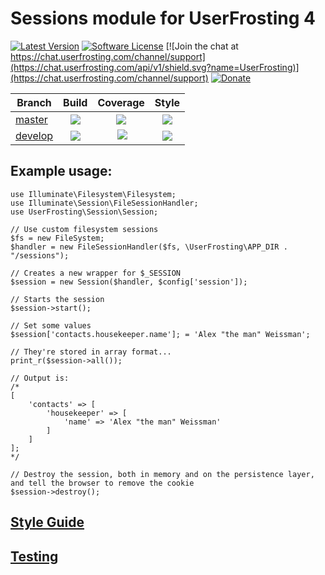 # Sessions module for UserFrosting 4

[![Latest Version](https://img.shields.io/github/release/userfrosting/session.svg)](https://github.com/userfrosting/session/releases)
[![Software License](https://img.shields.io/badge/license-MIT-brightgreen.svg)](LICENSE.md)
[![Join the chat at https://chat.userfrosting.com/channel/support](https://chat.userfrosting.com/api/v1/shield.svg?name=UserFrosting)](https://chat.userfrosting.com/channel/support)
[![Donate](https://img.shields.io/badge/Open%20Collective-Donate-blue.svg)](https://opencollective.com/userfrosting#backer)

| Branch | Build | Coverage | Style |
| ------ |:-----:|:--------:|:-----:|
| [master][Session]  | [![][session-master-build]][session-travis] | [![][session-master-codecov]][session-codecov] | [![][session-style-master]][session-style] |
| [develop][session-develop] | [![][session-develop-build]][session-travis] | [![][session-develop-codecov]][session-codecov] | [![][session-style-develop]][session-style] |

<!-- Links -->
[Session]: https://github.com/userfrosting/session
[session-develop]: https://github.com/userfrosting/session/tree/develop
[session-version]: https://img.shields.io/github/release/userfrosting/session.svg
[session-master-build]: https://github.com/userfrosting/session/workflows/Build/badge.svg?branch=master
[session-master-codecov]: https://codecov.io/gh/userfrosting/session/branch/master/graph/badge.svg
[session-develop-build]: https://github.com/userfrosting/session/workflows/Build/badge.svg?branch=develop
[session-develop-codecov]: https://codecov.io/gh/userfrosting/session/branch/develop/graph/badge.svg
[session-releases]: https://github.com/userfrosting/session/releases
[session-travis]: https://github.com/userfrosting/session/actions?query=workflow%3ABuild
[session-codecov]: https://codecov.io/gh/userfrosting/session
[session-style-master]: https://github.styleci.io/repos/60301008/shield?branch=master&style=flat
[session-style-develop]: https://github.styleci.io/repos/60301008/shield?branch=develop&style=flat
[session-style]: https://github.styleci.io/repos/60301008

## Example usage:

```
use Illuminate\Filesystem\Filesystem;
use Illuminate\Session\FileSessionHandler;
use UserFrosting\Session\Session;

// Use custom filesystem sessions
$fs = new FileSystem;
$handler = new FileSessionHandler($fs, \UserFrosting\APP_DIR . "/sessions");

// Creates a new wrapper for $_SESSION
$session = new Session($handler, $config['session']);

// Starts the session
$session->start();

// Set some values
$session['contacts.housekeeper.name']; = 'Alex "the man" Weissman';

// They're stored in array format...
print_r($session->all());

// Output is:
/*
[
    'contacts' => [
        'housekeeper' => [
            'name' => 'Alex "the man" Weissman'
        ]
    ]
];
*/

// Destroy the session, both in memory and on the persistence layer, and tell the browser to remove the cookie
$session->destroy();

```

## [Style Guide](STYLE-GUIDE.md)

## [Testing](RUNNING_TESTS.md)
